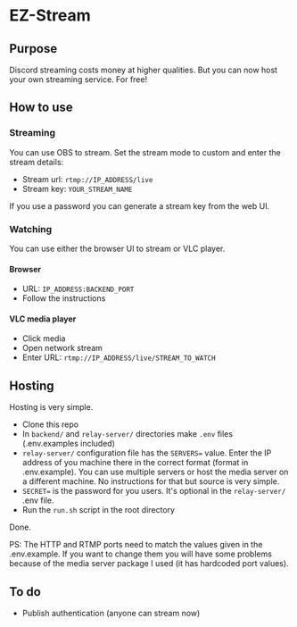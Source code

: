 # EZ-Stream

## Purpose

Discord streaming costs money at higher qualities. But you can now host your own streaming service. For free!

## How to use
### Streaming
You can use OBS to stream. Set the stream mode to custom and enter the stream details:

- Stream url: `rtmp://IP_ADDRESS/live`
- Stream key: `YOUR_STREAM_NAME`

If you use a password you can generate a stream key from the web UI.

### Watching
You can use either the browser UI to stream or VLC player.

#### Browser

- URL: `IP_ADDRESS:BACKEND_PORT`
- Follow the instructions

#### VLC media player

- Click media
- Open network stream
- Enter URL: `rtmp://IP_ADDRESS/live/STREAM_TO_WATCH`

## Hosting

Hosting is very simple.

- Clone this repo
- In `backend/` and `relay-server/` directories make `.env` files (.env.examples included)
- `relay-server/` configuration file has the `SERVERS=` value. Enter the IP address of you machine there in the correct format (format in .env.example). You can use multiple servers or host the media server on a different machine. No instructions for that but source is very simple.
- `SECRET=` is the password for you users. It's optional in the `relay-server/` .env file.
- Run the `run.sh` script in the root directory

Done.

PS: The HTTP and RTMP ports need to match the values given in the .env.example. If you want to change them you will have some problems because of the media server package I used (it has hardcoded port values).

## To do

- Publish authentication (anyone can stream now)
